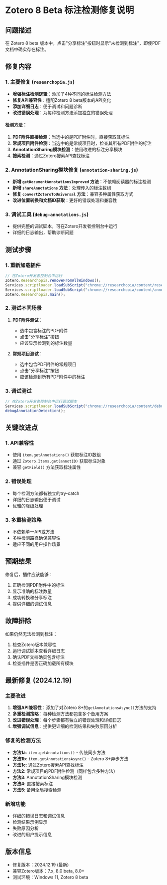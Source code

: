 # Zotero 8 Beta 标注检测修复说明

## 问题描述
在 Zotero 8 beta 版本中，点击"分享标注"按钮时显示"未检测到标注"，即使PDF文档中确实存在标注。

## 修复内容

### 1. 主要修复 (`researchopia.js`)
- **增强标注检测逻辑**：添加了4种不同的标注检测方法
- **修复API兼容性**：适配Zotero 8 beta版本的API变化
- **添加详细日志**：便于调试和问题诊断
- **改进错误处理**：为每种检测方法添加独立的错误处理

#### 检测方法：
1. **PDF附件直接检测**：当选中的是PDF附件时，直接获取其标注
2. **常规项目附件检测**：当选中的是常规项目时，检查其所有PDF附件的标注
3. **AnnotationSharing模块检测**：使用改进的标注分享模块
4. **搜索检测**：通过Zotero搜索API查找标注

### 2. AnnotationSharing模块修复 (`annotation-sharing.js`)
- **新增 `getDocumentAnnotationsImproved` 方法**：不依赖阅读器的标注检测
- **新增 `shareAnnotations` 方法**：处理传入的标注数组
- **修复 `convertZoteroToUniversal` 方法**：兼容多种属性获取方式
- **改进位置转换和文档ID获取**：更好的错误处理和兼容性

### 3. 调试工具 (`debug-annotations.js`)
- 提供完整的调试脚本，可在Zotero开发者控制台中运行
- 详细的日志输出，帮助诊断问题

## 测试步骤

### 1. 重新加载插件
```javascript
// 在Zotero开发者控制台中运行
Zotero.Researchopia.removeFromAllWindows();
Services.scriptloader.loadSubScript("chrome://researchopia/content/researchopia.js");
Services.scriptloader.loadSubScript("chrome://researchopia/content/annotation-sharing.js");
Zotero.Researchopia.main();
```

### 2. 测试不同场景
1. **PDF附件测试**：
   - 选中包含标注的PDF附件
   - 点击"分享标注"按钮
   - 应该显示检测到的标注数量

2. **常规项目测试**：
   - 选中包含PDF附件的常规项目
   - 点击"分享标注"按钮
   - 应该检测到所有PDF附件中的标注

### 3. 调试测试
```javascript
// 在Zotero开发者控制台中运行调试脚本
Services.scriptloader.loadSubScript("chrome://researchopia/content/debug-annotations.js");
debugAnnotationDetection();
```

## 关键改进点

### 1. API兼容性
- 使用 `item.getAnnotations()` 获取标注ID数组
- 通过 `Zotero.Items.get(annotID)` 获取标注对象
- 兼容 `getField()` 方法获取标注属性

### 2. 错误处理
- 每个检测方法都有独立的try-catch
- 详细的日志输出便于调试
- 优雅的降级处理

### 3. 多重检测策略
- 不依赖单一API或方法
- 多种检测路径确保兼容性
- 适应不同的用户操作场景

## 预期结果
修复后，插件应该能够：
1. 正确检测PDF附件中的标注
2. 显示准确的标注数量
3. 成功转换和分享标注
4. 提供详细的调试信息

## 故障排除
如果仍然无法检测到标注：
1. 检查Zotero版本兼容性
2. 运行调试脚本查看详细日志
3. 确认PDF文档确实包含标注
4. 检查插件是否正确加载所有模块

## 最新修复 (2024.12.19)

### 主要改进
1. **增强API兼容性**：添加了对Zotero 8+的`getAnnotationsAsync()`方法的支持
2. **多重检测策略**：每种检测方法都包含多个备用方案
3. **改进错误处理**：每个步骤都有独立的错误处理和详细日志
4. **增强调试信息**：提供更详细的检测结果和失败原因分析

### 修复的检测方法
- **方法1a**: `item.getAnnotations()` - 传统同步方法
- **方法1b**: `item.getAnnotationsAsync()` - Zotero 8+异步方法  
- **方法1c**: 通过Zotero搜索API查找标注
- **方法2**: 常规项目的PDF附件检测（同样包含多种方法）
- **方法3**: AnnotationSharing模块检测
- **方法4**: 直接搜索标注
- **方法5**: 备用全局搜索检测

### 新增功能
- 详细的错误日志和调试信息
- 检测结果示例显示
- 失败原因分析
- 改进的用户提示信息

## 版本信息
- 修复版本：2024.12.19 (最新)
- 兼容Zotero版本：7.x, 8.0 beta, 8.0+
- 测试环境：Windows 11, Zotero 8 beta